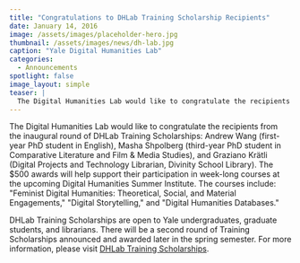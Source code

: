 ```yaml
---
title: "Congratulations to DHLab Training Scholarship Recipients"
date: January 14, 2016
image: /assets/images/placeholder-hero.jpg
thumbnail: /assets/images/news/dh-lab.jpg
caption: "Yale Digital Humanities Lab"
categories: 
  - Announcements
spotlight: false 
image_layout: simple
teaser: |
  The Digital Humanities Lab would like to congratulate the recipients from the inaugural round of DHLab Training Scholarships: Andrew Wang (first-year PhD student in English), Masha Shpolberg (third-...
---
```


The Digital Humanities Lab would like to congratulate the recipients from the inaugural round of DHLab Training Scholarships: Andrew Wang (first-year PhD student in English), Masha Shpolberg (third-year PhD student in Comparative Literature and Film &amp; Media Studies), and Graziano Krätli (Digital Projects and Technology Librarian, Divinity School Library). The $500 awards will help support their participation in week-long courses at the upcoming Digital Humanities Summer Institute. The courses include: "Feminist Digital Humanities: Theoretical, Social, and Material Engagements," "Digital Storytelling," and "Digital Humanities Databases."
   
DHLab Training Scholarships are open to Yale undergraduates, graduate students, and librarians. There will be a second round of Training Scholarships announced and awarded later in the spring semester. For more information, please visit [DHLab Training Scholarships](http://web.library.yale.edu/dhlab/trainingscholarships).